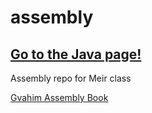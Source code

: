 # assembly

## [Go to the Java page!](/rootatkali/JavaBasics)

 Assembly repo for Meir class
 
 [Gvahim Assembly Book](https://data.cyber.org.il/assembly/assembly_book.pdf)

